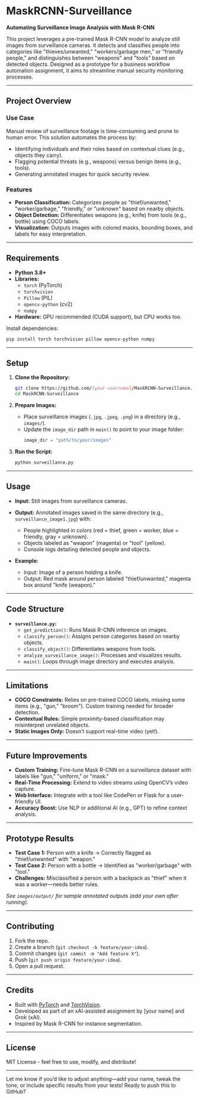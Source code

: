 # MaskRCNN-Surveillance

**Automating Surveillance Image Analysis with Mask R-CNN**

This project leverages a pre-trained Mask R-CNN model to analyze still images from surveillance cameras. It detects and classifies people into categories like "thieves/unwanted," "workers/garbage men," or "friendly people," and distinguishes between "weapons" and "tools" based on detected objects. Designed as a prototype for a business workflow automation assignment, it aims to streamline manual security monitoring processes.

---

## Project Overview

### Use Case
Manual review of surveillance footage is time-consuming and prone to human error. This solution automates the process by:
- Identifying individuals and their roles based on contextual clues (e.g., objects they carry).
- Flagging potential threats (e.g., weapons) versus benign items (e.g., tools).
- Generating annotated images for quick security review.

### Features
- **Person Classification:** Categorizes people as "thief/unwanted," "worker/garbage," "friendly," or "unknown" based on nearby objects.
- **Object Detection:** Differentiates weapons (e.g., knife) from tools (e.g., bottle) using COCO labels.
- **Visualization:** Outputs images with colored masks, bounding boxes, and labels for easy interpretation.

---

## Requirements

- **Python 3.8+**
- **Libraries:**
  - `torch` (PyTorch)
  - `torchvision`
  - `Pillow` (PIL)
  - `opencv-python` (cv2)
  - `numpy`
- **Hardware:** GPU recommended (CUDA support), but CPU works too.

Install dependencies:
```bash
pip install torch torchvision pillow opencv-python numpy
```

---

## Setup

1. **Clone the Repository:**
   ```bash
   git clone https://github.com/[your-username]/MaskRCNN-Surveillance.git
   cd MaskRCNN-Surveillance
   ```

2. **Prepare Images:**
   - Place surveillance images (`.jpg`, `.jpeg`, `.png`) in a directory (e.g., `images/`).
   - Update the `image_dir` path in `main()` to point to your image folder:
     ```python
     image_dir = "path/to/your/images"
     ```

3. **Run the Script:**
   ```bash
   python surveillance.py
   ```

---

## Usage

- **Input:** Still images from surveillance cameras.
- **Output:** Annotated images saved in the same directory (e.g., `surveillance_image1.jpg`) with:
  - People highlighted in colors (red = thief, green = worker, blue = friendly, gray = unknown).
  - Objects labeled as "weapon" (magenta) or "tool" (yellow).
  - Console logs detailing detected people and objects.

- **Example:**
  - Input: Image of a person holding a knife.
  - Output: Red mask around person labeled "thief/unwanted," magenta box around "knife (weapon)."

---

## Code Structure

- **`surveillance.py`:**
  - `get_prediction()`: Runs Mask R-CNN inference on images.
  - `classify_person()`: Assigns person categories based on nearby objects.
  - `classify_object()`: Differentiates weapons from tools.
  - `analyze_surveillance_image()`: Processes and visualizes results.
  - `main()`: Loops through image directory and executes analysis.

---

## Limitations

- **COCO Constraints:** Relies on pre-trained COCO labels, missing some items (e.g., "gun," "broom"). Custom training needed for broader detection.
- **Contextual Rules:** Simple proximity-based classification may misinterpret unrelated objects.
- **Static Images Only:** Doesn’t support real-time video (yet!).

---

## Future Improvements

- **Custom Training:** Fine-tune Mask R-CNN on a surveillance dataset with labels like "gun," "uniform," or "mask."
- **Real-Time Processing:** Extend to video streams using OpenCV’s video capture.
- **Web Interface:** Integrate with a tool like CodePen or Flask for a user-friendly UI.
- **Accuracy Boost:** Use NLP or additional AI (e.g., GPT) to refine context analysis.

---

## Prototype Results

- **Test Case 1:** Person with a knife → Correctly flagged as "thief/unwanted" with "weapon."
- **Test Case 2:** Person with a bottle → Identified as "worker/garbage" with "tool."
- **Challenges:** Misclassified a person with a backpack as "thief" when it was a worker—needs better rules.

*See `images/output/` for sample annotated outputs (add your own after running).*

---

## Contributing

1. Fork the repo.
2. Create a branch (`git checkout -b feature/your-idea`).
3. Commit changes (`git commit -m "Add feature X"`).
4. Push (`git push origin feature/your-idea`).
5. Open a pull request.

---

## Credits

- Built with [PyTorch](https://pytorch.org/) and [TorchVision](https://pytorch.org/vision/stable/index.html).
- Developed as part of an xAI-assisted assignment by [your name] and Grok (xAI).
- Inspired by Mask R-CNN for instance segmentation.

---

## License

MIT License - feel free to use, modify, and distribute!

---

Let me know if you’d like to adjust anything—add your name, tweak the tone, or include specific results from your tests! Ready to push this to GitHub?
